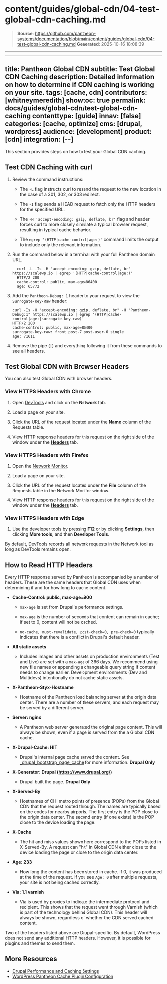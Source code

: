 # content/guides/global-cdn/04-test-global-cdn-caching.md

> **Source**: https://github.com/pantheon-systems/documentation/blob/main/content/guides/global-cdn/04-test-global-cdn-caching.md
> **Generated**: 2025-10-16 18:08:39

---

---
title: Pantheon Global CDN
subtitle: Test Global CDN Caching
description: Detailed information on how to determine if CDN caching is working on your site.
tags: [cache, cdn]
contributors: [whitneymeredith]
showtoc: true
permalink: docs/guides/global-cdn/test-global-cdn-caching
contenttype: [guide]
innav: [false]
categories: [cache, optimize]
cms: [drupal, wordpress]
audience: [development]
product: [cdn]
integration: [--]
---

This section provides steps on how to test your Global CDN caching.

## Test CDN Caching with curl

1. Review the command instructions:

    - The `-L` flag instructs curl to resend the request to the new location in the case of a 301, 302, or 303 redirect.

    - The `-I` flag sends a HEAD request to fetch only the HTTP headers for the specified URL.

    - The `-H 'accept-encoding: gzip, deflate, br'` flag and header forces curl to more closely simulate a typical browser request, resulting in typical cache behavior.

    - The `egrep '(HTTP|cache-control|age:)'` command limits the output to include only the relevant information.

1. Run the command below in a terminal with your full Pantheon domain URL.

    ```bash{outputLines: 2-7}
      curl -L -Is -H "accept-encoding: gzip, deflate, br" https://scalewp.io | egrep '(HTTP|cache-control|age:)'
      HTTP/2 200
      cache-control: public, max-age=86400
      age: 65772
      ```

1. Add the `Pantheon-Debug: 1` header to your request to view the `Surrogate-Key-Raw` header:

    ```bash{outputLines: 2-5}
    curl -Is -H "accept-encoding: gzip, deflate, br" -H "Pantheon-Debug:1" https://scalewp.io | egrep '(HTTP|cache-control|age:|surrogate-key-raw)'
    HTTP/2 200
    cache-control: public, max-age=86400
    surrogate-key-raw: front post-7 post-user-6 single
    age: 71611
    ```

1. Remove the pipe (`|`) and everything following it from these commands to see all headers.

## Test Global CDN with Browser Headers

You can also test Global CDN with browser headers.

### View HTTPS Headers with Chrome

1. Open [DevTools](https://developers.google.com/web/tools/chrome-devtools) and click on the **Network** tab.

1. Load a page on your site.

1. Click the URL of the request located under the **Name** column of the Requests table.

1. View HTTP response headers for this request on the right side of the window under the [**Headers**](https://developers.google.com/web/tools/chrome-devtools/network-performance/reference#headers) tab.

### View HTTPS Headers with Firefox

1. Open the [Network Monitor](https://developer.mozilla.org/en-US/docs/Tools/Network_Monitor).

1. Load a page on your site.

1. Click the URL of the request located under the **File** column of the Requests table in the Network Monitor window.

1. View HTTP response headers for this request on the right side of the window under the [**Headers**](https://developer.mozilla.org/en-US/docs/Tools/Network_Monitor#Headers) tab.

### View HTTPS Headers with Edge

1. Use the developer tools by pressing **F12** or by clicking **Settings**, then clicking **More tools**, and then **Developer Tools**.

By default, DevTools records all network requests in the Network tool as long as DevTools remains open.

## How to Read HTTP Headers

Every HTTP response served by Pantheon is accompanied by a number of headers. These are the same headers that Global CDN uses when determining if and for how long to cache content.

- **Cache-Control: public, max-age=900**

  - `max-age` is set from Drupal's performance settings.

  - `max-age` is the number of seconds that content can remain in cache; if set to 0, content will not be cached.

  - `no-cache, must-revalidate, post-check=0, pre-check=0` typically indicates that there is a conflict in Drupal's default header.

- **All static assets**

  - Includes images and other assets on production environments (Test and Live) are set with a `max-age` of 366 days. We recommend using new file names or appending a changeable query string if content needs to change earlier. Development environments (Dev and Multidevs) intentionally do not cache static assets.

- **X-Pantheon-Styx-Hostname**

  - Hostname of the Pantheon load balancing server at the origin data center. There are a number of these servers, and each request may be served by a different server.

- **Server: nginx**

  - A Pantheon web server generated the original page content. This will always be shown, even if a page is served from the a Global CDN cache.

- **X-Drupal-Cache: HIT**

  - Drupal's internal page cache served the content. See  [\_drupal\_bootstrap\_page\_cache](https://api.drupal.org/api/drupal/includes%21bootstrap.inc/function/_drupal_bootstrap_page_cache/7) for more information. **Drupal Only**

- **X-Generator: Drupal (https://www.drupal.org/)**

  - Drupal built the page. **Drupal Only**

- **X-Served-By**

  - Hostnames of CHI metro points of presence (POPs) from the Global CDN that the request routed through. The names are typically based on the codes for nearby airports. The first entry is the POP close to the origin data center. The second entry (if one exists) is the POP close to the device loading the page.

- **X-Cache**

  - The hit and miss values shown here correspond to the POPs listed in X-Served-By. A request can "hit" in Global CDN either close to the device loading the page or close to the origin data center.

- **Age: 233**

  - How long the content has been stored in cache. If 0, it was produced at the time of the request. If you see `Age: 0` after multiple requests, your site is not being cached correctly.

- **Via: 1.1 varnish**

  - Via is used by proxies to indicate the intermediate protocol and recipient. This shows that the request went through Varnish (which is part of the technology behind Global CDN). This header will always be shown, regardless of whether the CDN served cached content.

Two of the headers listed above are Drupal-specific. By default, WordPress does not send any additional HTTP headers. However, it is possible for plugins and themes to send them.

## More Resources

- [Drupal Performance and Caching Settings](/drupal-cache)
- [WordPress Pantheon Cache Plugin Configuration](/guides/wordpress-configurations/wordpress-cache-plugin)